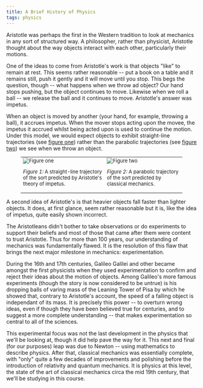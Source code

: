 ```yaml
---
title: A Brief History of Physics
tags: physics
---
```


Aristotle was perhaps the first in the Western tradition to look at mechanics
in any sort of structured way. A philosopher, rather than physicist, Aristotle
thought about the way objects interact with each other, particularly their
motions.

One of the ideas to come from Aristotle's work is that objects "like" to remain
at rest. This seems rather reasonable -- put a book on a table and it remains
still, push it gently and it will move until you stop. This begs the question,
though -- what happens when we throw ad object? Our hand stops pushing, but the
object continues to move. Likewise when we roll a ball -- we release the ball
and it continues to move. Aristotle's answer was impetus.

When an object is moved by another (your hand, for example, throwing a ball),
it accrues impetus. When the mover stops acting upon the movee, the impetus it
accrued whilst being acted upon is used to continue the motion. Under this
model, we would expect objects to exhibit straight-line trajectories (see <a
href="#hist-fig-1">figure one</a>) rather than the parabolic trajectories (see
<a href="#hist-fig-2">figure two</a>) we see when we throw an object.

<table style="width: 85%; margin: 0 auto; font-size: small;">
<tr><td>
<img src="figure1.png" title="Figure one" />
<p><a name="hist-fig-1"><em>Figure 1:</em></a> A straight-line trajectory of
the sort predicted by Aristotle's theory of impetus.</p>
</td>
<td>
<img src="figure2.png" title="Figure two" />
<p><a name="hist-fig-2"><em>Figure 2:</em></a> A parabolic trajectory of the
sort predicted by classical mechanics.</p>
</td></tr>
</table>

A second idea of Aristotle's is that heavier objects fall faster than lighter
objects. It does, at first glance, seem rather reasonable but it is, like the
idea of impetus, quite easily shown incorrect.

The Aristotleans didn't bother to take observations or do experiments to
support their beliefs and most of those that came after them were content to
trust Aristotle. Thus for more than 100 years, our understanding of mechanics
was fundamentally flawed. It is the resolution of this flaw that brings the
next major milestone in mechanics: experimentation.

During the 16th and 17th centuries, Galileo Galilei and other became amongst
the first physicists when they used experimentation to confirm and reject their
ideas about the motion of objects. Among Galileo's more famous experiments
(though the story is now considered to be untrue) is his dropping balls of
varing mass of the Leaning Tower of Pisa by which he showed that, contrary to
Aristotle's account, the speed of a falling object is independant of its mass.
It is precisely this power -- to overturn wrong ideas, even if though they have
been believed true for centuries, and to suggest a more complete understanding
-- that makes experimentation so central to all of the sciences.

This experimental focus was not the last development in the physics that we'll
be looking at, though it did help pave the way for it. This next and final (for
our purposes) leap was due to Newton -- using mathematics to describe physics.
After that, classical mechanics was essentially complete, with "only" quite a
few decades of improvements and polishing before the introduction of relativity
and quantum mechanics. It is physics at this level, the state of the art of
classical mechanics circa the mid 19th century, that we'll be studying in this
course.
